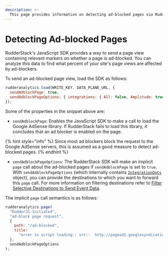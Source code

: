 ```yaml
---
description: >-
  This page provides information on detecting ad-blocked pages via RudderStack JavaScript SDK.
---
```


# **Detecting Ad-blocked Pages**

RudderStack's JavaScript SDK provides a way to send a page view containing relevant markers on whether a page is ad-blocked. You can analyze this data to find what percent of your site's page views are affected by ad-blockers.

To send an ad-blocked page view, load the SDK as follows:

```javascript
rudderanalytics.load(WRITE_KEY, DATA_PLANE_URL, {
  sendAdblockPage: true,
  sendAdblockPageOptions: { integrations: { All: false, Amplitude: true } },
});
```

Some of the properties in the snippet above are:

- `sendAdblockPage`: Enables the JavaScript SDK to make a call to load the Google AdSense library. If RudderStack fails to load this library, it concludes that an ad blocker is enabled on the page.

{% hint style="info" %}
Since most ad blockers block the request to the Google AdSense servers, this is assumed as a good measure to detect ad-blocked pages.
{% endhint %}

- `sendAdblockPageOptions`: The RudderStack SDK will make an implicit `page` call about the ad-blocked pages if `sendAdblockPage` is set to `true`. With `sendAdblockPageOptions` \(which internally contains [`IntegrationOpts`](#integrationopts) object\), you can provide the destinations to which you want to forward this `page` call. For more information on filtering destinations refer to [Filter Selective Destinations to Send Event Data](#filter-selective-destinations-to-send-event-data).

The implicit `page` call semantics is as follows:

```javascript
rudderanalytics.page(
  "RudderJS-Initiated",
  "ad-block page request",
  {
    path: "/ad-blocked",
    title:
      "error in script loading:: src::  http://pagead2.googlesyndication.com/pagead/js/adsbygoogle.js id:: ad-block",
  },
  sendAdblockPageOptions
);
```
